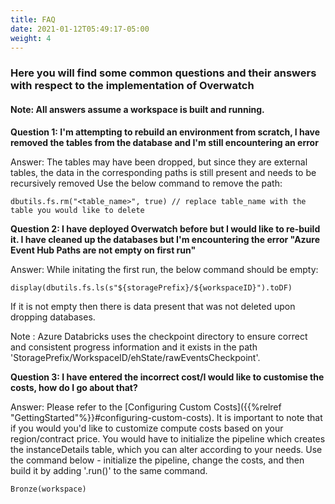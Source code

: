 ```yaml
---
title: FAQ
date: 2021-01-12T05:49:17-05:00
weight: 4
---
```


### Here you will find some common questions and their answers with respect to the implementation of Overwatch
#### Note: All answers assume a workspace is built and running.

**Question 1: I'm attempting to rebuild an environment from scratch, I have removed the tables from the database and I'm still encountering an error**

Answer: The tables may have been dropped, but since they are external tables, the data in the corresponding paths is still present and needs to be recursively removed
Use the below command to remove the path:
```
dbutils.fs.rm("<table_name>", true) // replace table_name with the table you would like to delete
```

**Question 2: 
I have deployed Overwatch before but I would like to re-build it. I have cleaned up the databases but I'm encountering
the error "Azure Event Hub Paths are not empty on first run"**

Answer: While initating the first run, the below command should be empty: 
```
display(dbutils.fs.ls(s"${storagePrefix}/${workspaceID}").toDF)
```
If it is not empty then there is data present that was not deleted upon dropping databases.

Note : Azure Databricks uses the checkpoint directory to ensure correct and consistent progress information and it
exists in the path 'StoragePrefix/WorkspaceID/ehState/rawEventsCheckpoint'.


**Question 3: I have entered the incorrect cost/I would like to customise the costs, how do I go about that?**

Answer: Please refer to the [Configuring Custom Costs]({{%relref "GettingStarted"%}}#configuring-custom-costs).
It is important to note that if you would you'd like to customize compute costs based on your region/contract price.
You would have to initialize the pipeline which creates the instanceDetails table, which you can alter according to your needs. 
Use the command below - initialize the pipeline, change the costs, and then build it by adding '.run()' to the same command.
```
Bronze(workspace)
```